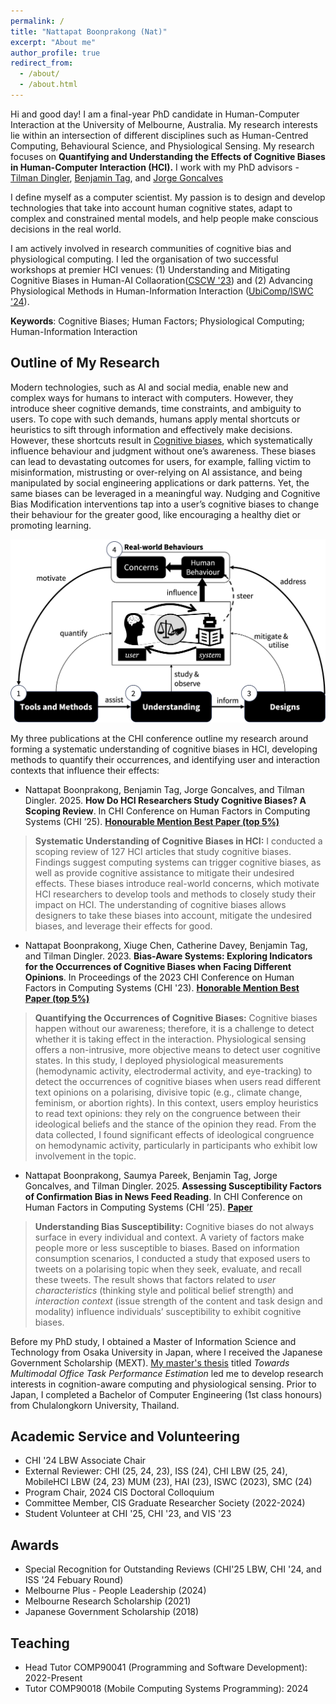 ```yaml
---
permalink: /
title: "Nattapat Boonprakong (Nat)"
excerpt: "About me"
author_profile: true
redirect_from: 
  - /about/
  - /about.html
---
```


Hi and good day! I am a final-year PhD candidate in Human-Computer Interaction at the University of Melbourne, Australia. My research interests lie within an intersection of different disciplines such as Human-Centred Computing, Behavioural Science, and Physiological Sensing. My research focuses on **Quantifying and Understanding the Effects of Cognitive Biases in Human-Computer Interaction (HCI).** I work with my PhD advisors - [Tilman Dingler](http://www.tilmanification.com), [Benjamin Tag](https://findanexpert.unimelb.edu.au/profile/852535-benjamin-tag), and [Jorge Goncalves](https://www.jorgegoncalves.com/)

I define myself as a computer scientist. My passion is to design and develop technologies that take into account human cognitive states, adapt to complex and constrained mental models, and help people make conscious decisions in the real world.

I am actively involved in research communities of cognitive bias and physiological computing. I led the organisation of two successful workshops at premier HCI venues: (1) Understanding and Mitigating Cognitive Biases in Human-AI Collaoration([CSCW '23](http://critical-media.org/cscw23/)) and (2) Advancing Physiological Methods in Human-Information Interaction ([UbiComp/ISWC '24](https://hii-biosignal.github.io/ubi24/)).

<!---
> I am currently looking for job/postdoc opportunities. My official CV is available [here](https://nattapatb.github.io/files/CV-2025-academic.pdf).
-->

__Keywords__: Cognitive Biases; Human Factors; Physiological Computing; Human-Information Interaction

## Outline of My Research

Modern technologies, such as AI and social media, enable new and complex ways for humans to interact with computers. However, they introduce sheer cognitive demands, time constraints, and ambiguity to users. To cope with such demands, humans apply mental shortcuts or heuristics to sift through information and effectively make decisions. However, these shortcuts result in [Cognitive biases](https://en.wikipedia.org/wiki/Cognitive_bias), which systematically influence behaviour and judgment without one’s awareness. These biases can lead to devastating outcomes for users, for example, falling victim to misinformation, mistrusting or over-relying on AI assistance, and being manipulated by social engineering applications or dark patterns. Yet, the same biases can be leveraged in a meaningful way. Nudging and Cognitive Bias Modification interventions tap into a user’s cognitive biases to change their behaviour for the greater good, like encouraging a healthy diet or promoting learning.

![image info](./images/bias-review-framework.png)

My three publications at the CHI conference outline my research around forming a systematic understanding of cognitive biases in HCI, developing methods to quantify their occurrences, and identifying user and interaction contexts that influence their effects:

*  Nattapat Boonprakong, Benjamin Tag, Jorge Goncalves, and Tilman Dingler. 2025. <b>How Do HCI Researchers Study Cognitive Biases? A Scoping Review</b>. In CHI Conference on Human Factors in Computing Systems (CHI ’25). **[Honourable Mention Best Paper (top 5%)](https://nattapatb.github.io/files/chi25-bias-scoping-review.pdf)** 
  > **Systematic Understanding of Cognitive Biases in HCI:** I conducted a scoping review of 127 HCI articles that study cognitive biases. Findings suggest computing systems can trigger cognitive biases, as well as provide cognitive assistance to mitigate their undesired effects. These biases introduce real-world concerns, which motivate HCI researchers to develop tools and methods to closely study their impact on HCI. The understanding of cognitive biases allows designers to take these biases into account, mitigate the undesired biases, and leverage their effects for good.

*  Nattapat Boonprakong, Xiuge Chen, Catherine Davey, Benjamin Tag, and Tilman Dingler. 2023. **Bias-Aware Systems: Exploring Indicators for the Occurrences of Cognitive Biases when Facing Different Opinions**. In Proceedings of the 2023 CHI Conference on Human Factors in Computing Systems (CHI '23). **[Honorable Mention Best Paper (top 5%)](https://doi.org/10.1145/3544548.3580917)**
  > **Quantifying the Occurrences of Cognitive Biases:** Cognitive biases happen without our awareness; therefore, it is a challenge to detect whether it is taking effect in the interaction. Physiological sensing offers a non-intrusive, more objective means to detect user cognitive states. In this study, I deployed physiological measurements (hemodynamic activity, electrodermal activity, and eye-tracking) to detect the occurrences of cognitive biases when users read different text opinions on a polarising, divisive topic (e.g., climate change, feminism, or abortion rights). In this context, users employ heuristics to read text opinions: they rely on the congruence between their ideological beliefs and the stance of the opinion they read. From the data collected, I found significant effects of ideological congruence on hemodynamic activity, particularly in participants who exhibit low involvement in the topic.


*  Nattapat Boonprakong, Saumya Pareek, Benjamin Tag, Jorge Goncalves, and Tilman Dingler. 2025. **Assessing Susceptibility Factors of Confirmation Bias in News Feed Reading**. In CHI Conference on Human Factors in Computing Systems (CHI ’25). **[Paper](https://nattapatb.github.io/files/chi25-bias-susceptibility.pdf)**
  > **Understanding Bias Susceptibility:** Cognitive biases do not always surface in every individual and context. A variety of factors  make people more or less susceptible to biases. Based on information consumption scenarios, I conducted a study that exposed users to tweets on a polarising topic when they seek, evaluate, and recall these tweets. The result shows that factors related to *user characteristics* (thinking style and political belief strength) and *interaction context* (issue strength of the content and task design and modality) influence individuals’ susceptibility to exhibit cognitive biases. 

<!---
* I apply physiological methods -- Near Infrared Technology (fNIRs), Electrodomal Activity (EDA), and Eye-Tracking -- to measure the effects of cognitive biases when reading ideologically polarised short-information (e.g., opinion tweets about climate change, abortion rights, or feminism). To overcome the unconscious nature of cognitive biases, I conduct a study to explore feasible measures of cognitive biases when people face different opinions. This work paves the first step towards the in-situ detection of cognitive biases. [**[CHI '23 Honourable Mention Best Paper](https://dl.acm.org/doi/abs/10.1145/3544548.3580917)**, [video](https://www.youtube.com/watch?v=DgWEPaVPDck&t=1s)]

* I study individual and contextual factors into how people are susceptible to cognitive biases. The manifestation of cognitive biases are influenced by user characteristics and interaction contexts. Therefore, biases are not always pronounced in every individual and scenario. Measured through self-assessments (such as Cognitive Reflection Test and Wilson-Patterson Conservatism Scales), I investigate how do individual and contextual factors influence the occurrences of confirmation bias in three information interaction scenarios: seeking, interpreting, and seeking polarising information. [[Accepted at CHI '25](https://nattapatb.github.io/files/chi25-bias-susceptibility.pdf)]

* I map out the field's discussion and research  around the issue of cognitive biases. Through a systematic scoping review of HCI articles investigating cognitive biases (from 2010 to 2024), I document cognitive biases that present in the interaction with computers and chart how researchers study them from the HCI angle. The findings suggest computing systems can be designed to trigger biases in people and manipulate their judgement. Meanwhile, the very same technologies can be used for mitigating undesired effects of cognitive biases. Therefore, HCI researchers study these biases to derive designs of technologies that take into account biases in people and computing systems. **[[CHI '25 Honourable Mention Best Paper](https://nattapatb.github.io/files/chi25-bias-scoping-review.pdf)]**

* I sketch out a **[research agenda](https://ieeexplore.ieee.org/abstract/document/10142163)** for designing technologies to support critical thinking in people and fortify them from misinformation and online manipulation. I document the discussions in three workshops and formulate HCI-side solutions that help limit the spread of misinformation through user interfaces and effective interventions that foster deliberate thinking in people and skills they need to conduct themselves online.
-->

Before my PhD study, I obtained a Master of Information Science and Technology from Osaka University in Japan, where I received the Japanese Government Scholarship (MEXT). [My master's thesis](https://ieeexplore.ieee.org/abstract/document/9283107) titled *Towards Multimodal Office Task Performance Estimation* led me to develop research interests in cognition-aware computing and physiological sensing. Prior to Japan, I completed a Bachelor of Computer Engineering (1st class honours) from Chulalongkorn University, Thailand.

## Academic Service and Volunteering
* CHI '24 LBW Associate Chair
* External Reviewer: CHI (25, 24, 23), ISS (24), CHI LBW (25, 24), MobileHCI LBW (24, 23) MUM (23), HAI (23), ISWC (2023), SMC (24)
* Program Chair, 2024 CIS Doctoral Colloquium
* Committee Member, CIS Graduate Researcher Society (2022-2024)
* Student Volunteer at CHI '25, CHI '23, and VIS '23

## Awards
* Special Recognition for Outstanding Reviews (CHI'25 LBW, CHI '24, and ISS '24 Febuary Round)
* Melbourne Plus - People Leadership (2024)
* Melbourne Research Scholarship (2021)
* Japanese Government Scholarship (2018)

<!---
## Selected Publications
* Nattapat Boonprakong, Benjamin Tag, Jorge Goncalves, and Tilman Dingler. 2025. **How Do HCI Researchers Study Cognitive Biases? A Scoping Review**.
In CHI Conference on Human Factors in Computing Systems (CHI ’25), April 26–May 01, 2025, Yokohama, Japan. ACM, New York, NY, USA, 20 pages.
[Honourable Mention Best Paper](https://doi.org/10.1145/3706598.3713450)
* Nattapat Boonprakong, Saumya Pareek, Benjamin Tag, Jorge Goncalves, and Tilman Dingler. 2025. **Assessing Susceptibility Factors of Confirmation
Bias in News Feed Reading**. In CHI Conference on Human Factors in Computing Systems (CHI ’25), April 26–May 01, 2025, Yokohama, Japan. ACM, New
York, NY, USA, 19 pages. [Paper](https://doi.org/10.1145/3706598.3713873)
* Nattapat Boonprakong, Xiuge Chen, Catherine Davey, Benjamin Tag, and Tilman Dingler. 2023. **Bias-Aware Systems: Exploring Indicators for the Occurrences of Cognitive Biases when Facing Different Opinions**. In Proceedings of the 2023 CHI Conference on Human Factors in Computing Systems (CHI '23). Association for Computing Machinery, New York, NY, USA, Article 27, 1–19. [Honorable Mention Best Paper](https://doi.org/10.1145/3544548.3580917)
* Nattapat Boonprakong, Benjamin Tag, and Tilman Dingler. 2023. **Designing Technologies to Support Critical Thinking in an Age of Misinformation**. In IEEE Pervasive Computing, vol. 22, no. 3, pp. 8-17, 1 July-Sept. 2023. [Paper](https://ieeexplore.ieee.org/abstract/document/10142163)
* Nattapat Boonprakong, Tsukasa Kimura, Ken-ichi Fukui, Kazuya Okada, Masato Ito, Hiroshi Maruyama, Masayuki Numao. **Towards Multimodal Office Task Performance Estimation**. 2020. IEEE International Conference on Systems, Man, and Cybernetics (SMC), Toronto, ON, Canada, 2020, pp. 2695-2701. [Paper](https://ieeexplore.ieee.org/abstract/document/9283107/)


## Invited Talks
* (RMIT TIGER Talk) *Bias-Aware Systems: Understanding, Detecting, and Mitigating Cognitive Biases that Aid the Spread of Misinformation* (November 9, 2023)
* (CIS PhD Confirmation Seminar) *Understanding, Detecting, and Mitigating Cognitive Biases that Aid the Spread of Misinformation* (October 21, 2022)
-->

## Teaching
* Head Tutor COMP90041 (Programming and Software Development): 2022-Present
* Tutor COMP90018 (Mobile Computing Systems Programming): 2024
